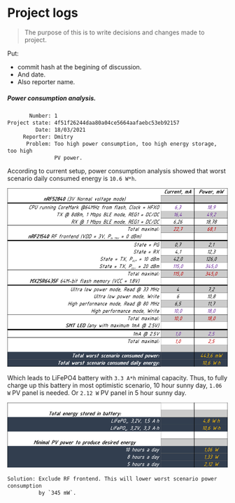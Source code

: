 # Project logs
> The purpose of this is to write decisions and changes made to project.  

Put:  
* commit hash at the begining of discussion.
* And date.
* Also reporter name.  

##### Power consumption analysis.  
```
       Number: 1  
Project state: 4f51f26244daa80a04ce5664aafaebc53eb92157  
         Date: 18/03/2021  
     Reporter: Dmitry  
      Problem: Too high power consumption, too high energy storage, too high
               PV power.  
```
According to current setup, power consumption analysis showed that worst
scenario daily consumed energy is `10.6 W*h`.  

![PowerConsumption](../images/ProjectLogs/number_1/PowerConsumption.png)  

Which leads to LiFePO4 battery with `3.3 A*h` minimal capacity. Thus, to fully
charge up this battery in most optimistic scenario, 10 hour sunny day, `1.06 W`
PV panel is needed. Or `2.12 W` PV panel in 5 hour sunny day.  

![EnergyStored](../images/ProjectLogs/number_1/PowerConsumption_next_1.png)  

```
Solution: Exclude RF frontend. This will lower worst scenario power consumption
          by `345 mW`.
```
